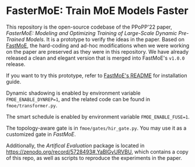 FasterMoE: Train MoE Models Faster
===

This repository is the open-source codebase of the PPoPP'22 paper, _FasterMoE:
Modeling and Optimizing Training of Large-Scale Dynamic Pre-Trained Models_. It
is a prototype to verify the ideas in the paper. Based on
[FastMoE](https://github.com/laekov/fastmoe), the hard-coding and ad-hoc
modifications when we were working on the paper are preserved as they were in
this repository.  We have already released a clean and elegant version that is
merged into FastMoE's `v1.0.0` release.

If you want to try this prototype, refer to  [FastMoE's
README](FastMoE-README.md) for installation guide. 

Dynamic shadowing is enabled by environment variable `FMOE_ENABLE_DYNREP=1`,
and the related code can be found in `fmoe/transformer.py`.

The smart schedule is enabled by environment variable `FMOE_ENABLE_FUSE=1`.

The topology-aware gate is in `fmoe/gates/hir_gate.py`. You may use it as a
customized gate in _FastMoE_.

Additionally, the _Artifical Evaluation_ package is located in
<https://zenodo.org/record/5728493#.YaBlGyURVBU>, which contains a copy of this
repo, as well as scripts to reproduce the experiments in the paper.
